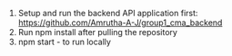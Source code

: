 1. Setup and run the backend API application first: https://github.com/Amrutha-A-J/group1_cma_backend
2. Run npm install after pulling the repository
3. npm start - to run locally
